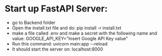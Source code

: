 # Start up FastAPI Server:
- go to Backend folder
- Open the install.txt file and do: pip install -r install.txt
- make a file called .env and make a secret with the following name and value: GOOGLE_API_KEY="Insert Google API Key value"
- Run this command: uvicorn main:app --reload
- It should start the server on: localhost:8000
